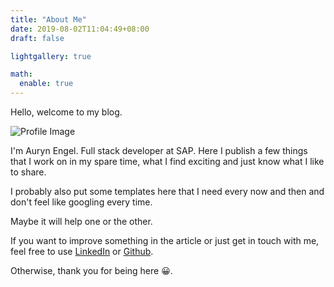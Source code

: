```yaml
---
title: "About Me"
date: 2019-08-02T11:04:49+08:00
draft: false

lightgallery: true

math:
  enable: true
---
```


Hello, welcome to my blog.

![Profile Image](/img/about/profileImageRound.png)

I'm Auryn Engel. Full stack developer at SAP. Here I publish a few things that I work on in my spare time, what I find exciting and just know what I like to share.

I probably also put some templates here that I need every now and then and don't feel like googling every time.

Maybe it will help one or the other.

If you want to improve something in the article or just get in touch with me, feel free to use [LinkedIn](https://www.linkedin.com/in/auryn-engel/) or [Github](https://github.com/auryn31).

Otherwise, thank you for being here 😀.
